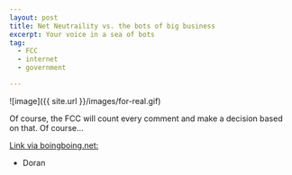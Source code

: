 ```yaml
---
layout: post
title: Net Neutraility vs. the bots of big business
excerpt: Your voice in a sea of bots
tag:
  - FCC
  - internet
  - government

---
```


![image]({{ site.url }}/images/for-real.gif)

Of course, the FCC will count every comment and make a decision based on that. Of course...

[Link via boingboing.net:][e9c4a89b]

  [e9c4a89b]: https://boingboing.net/2017/10/04/astroturf-by-comcast.html "Analysis of 22 million FCC comments show that humans love Net Neutrality and bots really, really hate it"

- Doran
